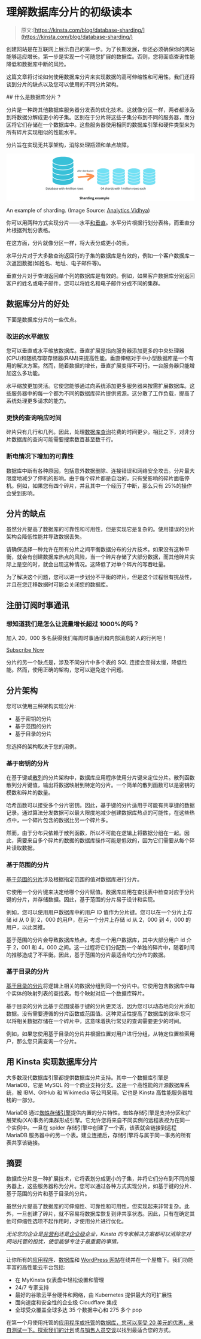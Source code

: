 # 理解数据库分片的初级读本

> 原文:[https://kinsta.com/blog/database-sharding/](https://kinsta.com/blog/database-sharding/)

创建网站是在互联网上展示自己的第一步。为了长期发展，你还必须确保你的网站能够适应增长。第一步是实现一个可随您扩展的数据库。否则，您将面临查询性能降低和数据库中断的风险。

这篇文章将讨论如何使用数据库分片来实现数据的高可伸缩性和可用性。我们还将谈到分片的缺点以及您可以使用的不同分片架构。

 <kinsta-auto-toc heading="Table of Contents" exclude="last" list-style="arrow" selector="h2" count-number="-1">## 什么是数据库分片？

分片是一种跨其他数据库服务器分发表的优化技术。这就像分区一样，两者都涉及到将数据分解成更小的子集。区别在于分片将这些子集分布到不同的服务器，而分区将它们存储在一个数据库中。这些服务器使用相同的数据库引擎和硬件类型来为所有碎片实现相似的性能水平。

分片旨在实现无共享架构，消除处理瓶颈和单点故障。

![An illustration to explain database sharding.](img/838988b5663938bfdfd3b25470615c48.png)

An example of sharding. (Image Source: [Analytics Vidhya](https://www.analyticsvidhya.com/blog/2022/04/a-comprehensive-guide-to-sharding-in-data-engineering-for-beginners/))



你可以用两种方式实现分片——水平[和垂直](https://kinsta.com/blog/mongodb-vs-mysql/)。水平分片根据行划分表格，而垂直分片根据列划分表格。

在这方面，分片就像分区一样，将大表分成更小的表。

水平分片对于大多数查询返回行的子集的数据库是有效的，例如一个客户数据库一次返回数据(如姓名、地址、电子邮件等)。

垂直分片对于查询返回单个列的数据库是有效的。例如，如果客户数据库分别返回客户的姓名或电子邮件，您可以将姓名和电子邮件分成不同的集群。

## 数据库分片的好处

下面是数据库分片的一些优点。

### 改进的水平缩放

您可以垂直或水平缩放数据库。垂直扩展是指向服务器添加更多的中央处理器(CPU)和随机存取存储器(RAM)来提高性能。垂直伸缩对于中小型数据库是一个有用的解决方案。然而，随着数据的增长，垂直扩展变得不可行。一台服务器只能增加这么多功能。

水平缩放更加灵活。它使您能够通过向系统添加更多服务器来按需扩展数据库。这些服务器中的每一个都为不同的数据库碎片提供资源。这分散了工作负载，提高了系统处理更多请求的能力。

### 更快的查询响应时间

碎片只有几行和几列。因此，处理[数据库查询](https://kinsta.com/blog/query-monitor/)花费的时间更少。相比之下，对非分片数据库的查询可能需要搜索数百甚至数千行。

### 断电情况下增加的可靠性

数据库中断有各种原因，包括意外数据删除、连接错误和网络安全攻击。分片最大限度地减少了停机的影响。由于每个碎片都是自治的，只有受影响的碎片面临停机。例如，如果您有四个碎片，并且其中一个经历了中断，那么只有 25%的操作会受到影响。

## 分片的缺点

虽然分片提高了数据库的可靠性和可用性，但是实现它是复杂的。使用错误的分片架构会降低性能并导致数据丢失。

请确保选择一种允许在所有分片之间平衡数据分布的分片技术。如果没有这种平衡，就会有创建数据库热点的风险，当一个碎片存储了大部分数据，而其他碎片实际上是空的时，就会出现这种情况。这降低了对单个碎片的写吞吐量。

为了解决这个问题，您可以进一步划分不平衡的碎片，但是这个过程很有挑战性，并且在您迁移数据时可能会关闭您的数据库。

 ## 注册订阅时事通讯



### 想知道我们是怎么让流量增长超过 1000%的吗？

加入 20，000 多名获得我们每周时事通讯和内部消息的人的行列吧！

[Subscribe Now](#newsletter)

分片的另一个缺点是，涉及不同分片中多个表的 SQL 连接会变得太慢，降低性能。然而，使用正确的架构，您可以避免这个问题。

## 分片架构

您可以使用三种架构实现分片:

*   基于密钥的分片
*   基于范围的分片
*   基于目录的分片

您选择的架构取决于您的用例。

### 基于密钥的分片

在基于键或[散列](https://www.mongodb.com/docs/manual/core/hashed-sharding/)的分片架构中，数据库应用程序使用分片键来定位分片。散列函数散列分片键值，输出将数据映射到特定的分片。一个简单的散列函数可以是密钥的模数和碎片的数量。

哈希函数可以接受多个分片密钥。因此，基于键的分片适用于可能有共享键的数据记录。通过算法分发数据可以最大限度地减少创建数据库热点的可能性，在这些热点中，一个碎片包含的数据比另一个碎片多。

然而，由于分布只依赖于散列函数，所以不可能在逻辑上将数据分组在一起。因此，需要来自多个碎片的数据的数据库操作可能是低效的，因为它们需要从每个碎片读取数据。

### 基于范围的分片

[基于范围的分片](https://www.mongodb.com/docs/manual/core/ranged-sharding/)涉及根据指定范围的值对数据库进行分片。

它使用一个分片键来决定给哪个分片赋值。数据库应用在查找表中检查对应于分片键的分片，并存储数据。因此，基于范围的分片易于设计和实现。

例如，您可以使用用户数据库中的用户 ID 值作为分片键。您可以在一个分片上存储 id 从 0 到 2，000 的用户，在另一个分片上存储 id 从 2，000 到 4，000 的用户，以此类推。

基于范围的分片会导致数据库热点。考虑一个用户数据库，其中大部分用户 id 介于 2，001 和 4，000 之间。这一过程将它们分配到一个单独的碎片中，随着时间的推移造成了不平衡。因此，基于范围的分片最适合均匀分布的数据。

### 基于目录的分片

[基于目录的分片](https://www.linode.com/docs/guides/sharded-database/#directory-based-sharding)将逻辑上相关的数据分组到同一个分片中。它使用包含数据库中每个实体的映射列表的查找表。每个映射对应一个数据库碎片。

基于目录的分片比基于范围或基于键的分片更灵活，因为您可以动态地向分片添加数据。没有需要遵循的分片函数或范围值。这种灵活性提高了数据库的效率:您可以将相关数据存储在一个碎片中，这意味着执行常见的查询需要更少的时间。

例如，如果您使用基于目录的分片并根据位置对用户进行分组，从特定位置检索用户，那么您只需查询一个分片。

## 用 Kinsta 实现数据库分片

大多数现代数据库引擎都提供数据库分片支持。其中一个数据库引擎是 MariaDB，它是 MySQL 的一个商业支持分支。这是一个高性能的开源数据库系统，被 IBM、GitHub 和 Wikimedia 等公司采用。它也是 Kinsta 高性能服务器堆栈的一部分。

MariaDB 通过[蜘蛛存储引擎](https://mariadb.com/kb/en/spider-storage-engine-overview)提供内置的分片特性。蜘蛛存储引擎是支持分区和扩展架构(XA)事务的集群形成引擎。它允许您将来自不同实例的远程表视为在同一个实例中。一旦在 spider 存储引擎中创建了一个表，该表就会链接到远程 MariaDB 服务器中的另一个表。建立连接后，存储引擎将与属于同一事务的所有表共享该链接。

## 摘要

数据库分片是一种扩展技术，它将表划分成更小的子集，并将它们分布到不同的服务器上，这些服务器称为分片。您可以通过各种方式实现分片，如基于键的分片、基于范围的分片和基于目录的分片。

虽然分片提高了数据库的可伸缩性、可靠性和可用性，但实现起来非常复杂。此外，一旦创建了碎片，就不容易将数据库恢复到非共享状态。因此，只有在确定其他可伸缩性选项不起作用时，才使用分片进行优化。

*无论您的企业是[非营利](https://kinsta.com/web-hosting-for-nonprofits/)还是[企业级](https://kinsta.com/enterprise-wordpress-hosting/)企业，Kinsta 的专家解决方案都可以消除您对网站托管的担忧，使您能够专注于最重要的事情。*

* * *

让你所有的[应用程序](https://kinsta.com/application-hosting/)、[数据库](https://kinsta.com/database-hosting/)和 [WordPress 网站](https://kinsta.com/wordpress-hosting/)在线并在一个屋檐下。我们功能丰富的高性能云平台包括:

*   在 MyKinsta 仪表盘中轻松设置和管理
*   24/7 专家支持
*   最好的谷歌云平台硬件和网络，由 Kubernetes 提供最大的可扩展性
*   面向速度和安全性的企业级 Cloudflare 集成
*   全球受众覆盖全球多达 35 个数据中心和 275 多个 pop

在第一个月使用托管的[应用程序或托管](https://kinsta.com/application-hosting/)的[数据库，您可以享受 20 美元的优惠，亲自测试一下。探索我们的](https://kinsta.com/database-hosting/)[计划](https://kinsta.com/plans/)或[与销售人员交谈](https://kinsta.com/contact-us/)以找到最适合您的方式。</kinsta-auto-toc>